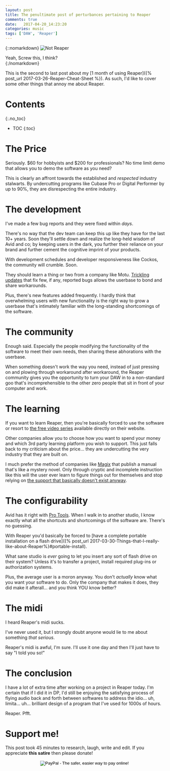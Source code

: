 ```yaml
---
layout: post
title: The penultimate post of perturbances pertaining to Reaper
comments: true
date:   2017-04-20_14:23:20 
categories: music
tags: ['DAW', 'Reaper']
---
```


{::nomarkdown}
  <img src="/assets/Reaper/AntiReaper.png" alt="Not Reaper">
  <div class="image-caption">Yeah, Screw this, I think?</div>
{:/nomarkdown}

This is the second to last post about my [1 month of using Reaper]({% post_url 2017-03-26-Reaper-Cheat-Sheet %}). As such, I'd like to cover some other things that annoy me about Reaper.

<!--more-->

# Contents
{:.no_toc}
* TOC
{:toc}

# The Price

Seriously. $60 for hobbyists and $200 for professionals? No time limit demo that allows you to demo the software as you need?

This is clearly an affront towards the established and _respected_ industry stalwarts. By undercutting programs like Cubase Pro or Digital Performer by up to 90%, they are disrespecting the entire industry.

# The development

I've made a few bug reports and they were fixed within _days_.

There's no way that the dev team can keep this up like they have for the last 10+ years. Soon they'll settle down and realize the long-held wisdom of Avid and co; by keeping users in the dark, you further their reliance on your brand and further cement the cognitive imprint of your products.

With development schedules and developer responsiveness like Cockos, the community will crumble. Soon.

They should learn a thing or two from a company like Motu. [Trickling updates](http://cdn-data.motu.com/site/docs/dp/v9/DP913readme.pdf) that fix few, if any, reported bugs allows the userbase to bond and share workarounds.

Plus, there's new features added frequently. I hardly think that overwhelming users with new functionality is the right way to grow a userbase that's intimately familiar with the long-standing shortcomings of the software.

# The community

Enough said. Especially the people modifying the functionality of the software to meet their own needs, then sharing these abhorations with the userbase.

When something doesn't work the way you need, instead of just pressing on and plowing through workaround after workaround, the Reaper community gives you the opportunity to turn your DAW in to a non-standard goo that's incomprehensible to the other zero people that sit in front of your computer and work.

# The learning

If you want to learn Reaper, then you're basically forced to use the software or resort to [the free video series](http://www.reaper.fm/videos.php) available directly on their website.

Other companies allow you to choose how you want to spend your money and which 3rd party learning platform you wish to support. This just falls back to my criticism about the price... they are undercutting the very industry that they are built on.

I much prefer the method of companies like [Magix](http://www.magix-audio.com/us/samplitude/) that publish a manual that's like a mystery novel. Only through cryptic and incomplete instruction like this will the user ever learn to figure things out for themselves and stop relying on [the support that basically doesn't exist anyway](http://www.kvraudio.com/forum/viewtopic.php?f=7&t=482730).

# The configurability

Avid has it right with [Pro Tools](http://www.avid.com/pro-tools). When I walk in to another studio, I know exactly what all the shortcuts and shortcomings of the software are. There's no guessing.

With Reaper you'd basically be forced to [have a complete portable installation on a flash drive]({% post_url 2017-03-30-Things-that-I-really-like-about-Reaper%}#portable-install).

What sane studio is _ever_ going to let you insert any sort of flash drive on their system? Unless it's to transfer a project, install required plug-ins or authorization systems.

Plus, the average user is a moron anyway. You don't _actually_ know what you want your software to do. Only the company that makes it does, they did make it afterall... and you think YOU know better?

# The midi

I heard Reaper's midi sucks.

I've never used it, but I strongly doubt anyone would lie to me about something _that serious_.

Reaper's midi is awful, I'm sure. I'll use it one day and then I'll just have to say "I told you so!"

# The conclusion

I have a lot of extra time after working on a project in Reaper today. I'm certain that if I did it in DP, I'd still be enjoying the satisfying process of flying audio back and forth between softwares to address the idio... uh, limita... uh... brilliant design of a program that I've used for 1000s of hours.

Reaper. Pfft.

# Support me!

This post took 45 minutes to research, laugh, write and edit. If you appreciate **this satire** then please donate! 
<form style="text-align: center;" action="https://www.paypal.com/cgi-bin/webscr" method="post" target="_top">
<input type="hidden" name="cmd" value="_s-xclick">
<input type="hidden" name="hosted_button_id" value="BR247JAZBTUJJ">
<input type="image" src="https://www.paypalobjects.com/en_US/i/btn/btn_donateCC_LG.gif" border="0" name="submit" alt="PayPal - The safer, easier way to pay online!">
<img alt="" border="0" src="https://www.paypalobjects.com/en_US/i/scr/pixel.gif" width="1" height="1">
</form>


